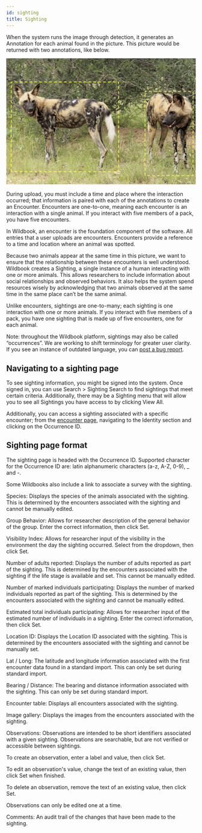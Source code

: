 ```yaml
---
id: sighting
title: Sighting
---
```


When the system runs the image through detection, it generates an Annotation for each animal found in the picture. This picture would be returned with two annotations, like below.

![annotated animal photo](../../static/img/field_guide_2.png)

During upload, you must include a time and place where the interaction occurred; that information is paired with each of the annotations to create an Encounter. Encounters are one-to-one, meaning each encounter is an interaction with a single animal. If you interact with five members of a pack, you have five encounters.

In Wildbook, an encounter is the foundation component of the software. All entries that a user uploads are encounters. Encounters provide a reference to a time and location where an animal was spotted. 

Because two animals appear at the same time in this picture, we want to ensure that the relationship between these encounters is well understood. Wildbook creates a Sighting, a single instance of a human interacting with one or more animals. This allows researchers to include information about social relationships and observed behaviors. It also helps the system spend resources wisely by acknowledging that two animals observed at the same time in the same place can’t be the same animal.

Unlike encounters, sightings are one-to-many; each sighting is one interaction with one or more animals. If you interact with five members of a pack, you have one sighting that is made up of five encounters, one for each animal.

Note: throughout the Wildbook platform, sightings may also be called “occurrences”. We are working to shift terminology for greater user clarity. If you see an instance of outdated language, you can [post a bug report](https://community.wildbook.org/).

## Navigating to a sighting page 

To see sighting information, you might be signed into the system. Once signed in, you can use Search > Sighting Search to find sightings that meet certain criteria. Additionally, there may be a Sighting menu that will allow you to see all Sightings you have access to by clicking View All.

Additionally, you can access a sighting associated with a specific encounter; from the [encounter page](/docs/researchers/encounter_guide), navigating to the Identity section and clicking on the Occurrence ID.

## Sighting page format

The sighting page is headed with the Occurrence ID. Supported character for the Occurrence ID are: latin alphanumeric characters (a-z, A-Z, 0-9), _ and  -.

Some Wildbooks also include a link to associate a survey with the sighting.

Species: Displays the species of the animals associated with the sighting. This is determined by the encounters associated with the sighting and cannot be manually edited.

Group Behavior: Allows for researcher description of the general behavior of the group. Enter the correct information, then click Set.

Visibility Index: Allows for researcher input of the visibility in the environment the day the sighting occurred. Select from the dropdown, then click Set.

Number of adults reported: Displays the number of adults reported as part of the sighting. This is determined by the encounters associated with the sighting if the life stage is available and set. This cannot be manually edited.

Number of marked individuals participating: Displays the number of marked individuals reported as part of the sighting. This is determined by the encounters associated with the sighting and cannot be manually edited.

Estimated total individuals participating: Allows for researcher input of the estimated number of individuals in a sighting. Enter the correct information, then click Set.

Location ID: Displays the Location ID associated with the sighting. This is determined by the encounters associated with the sighting and cannot be manually set.

Lat / Long: The latitude and longitude information associated with the first encounter data found in a standard import. This can only be set during standard import.

Bearing / Distance: The bearing and distance information associated with the sighting. This can only be set during standard import.

Encounter table: Displays all encounters associated with the sighting.

Image gallery: Displays the images from the encounters associated with the sighting.

Observations: Observations are intended to be short identifiers associated with a given sighting. Observations are searchable, but are not verified or accessible between sightings.

To create an observation, enter a label and value, then click Set.

To edit an observation's value, change the text of an existing value, then click Set when finished.

To delete an observation, remove the text of an existing value, then click Set.

Observations can only be edited one at a time.

Comments: An audit trail of the changes that have been made to the sighting.
